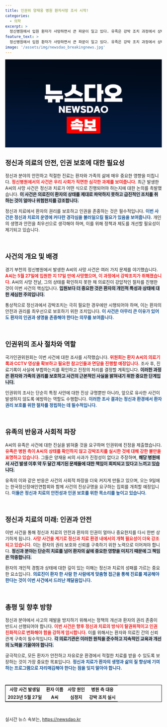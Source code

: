 ```yaml
---
title: 인권위 양재웅 병원 환자사망 조사 시작!
categories:
  - 의학
excerpt: >
  정신병원에서 입원 환자가 사망하면서 큰 파문이 일고 있다. 유족은 강박 조치 과정에서 상태 확인이 없었다며 인권위를 통해 진정을 제기했고, 양재웅 의사는 진심으로 사과했다. 사건의 전말이 밝혀질지 주목된다.
feature_text: >
  정신병원에서 입원 환자가 사망하면서 큰 파문이 일고 있다. 유족은 강박 조치 과정에서 상태 확인이 없었다며 인권위를 통해 진정을 제기했고, 양재웅 의사는 진심으로 사과했다. 사건의 전말이 밝혀질지 주목된다.
image: '/assets/img/newsdao_breakingnews.jpg'
---
```


<p><img src="/assets/img/newsdao_breakingnews.jpg" alt="ontimetimes 속보" /></p>

<h2 data-ke-size="size26">정신과 의료의 안전, 인권 보호에 대한 필요성</h2>

<p>정신과 분야의 안전하고 적절한 진료는 환자와 가족의 삶에 매우 중요한 영향을 미칩니다. <b><span style="color: #ee2323;">정신병원에서의 사건은 우리 사회가 직면한 심각한 과제를 보여줍니다.</span></b> 최근 발생한 A씨의 사망 사건은 정신과 치료가 어떤 식으로 진행되어야 하는지에 대한 논의를 촉발했습니다. <b><span style="background-color: #21538527;">이 사건은 의료진이 환자의 상태를 제대로 파악하지 못하고 급진적인 조치를 취하는 것이 얼마나 위험한지를 강조합니다.</span></b> </p>

<p>정신과 치료에서 환자의 권리를 보호하고 인권을 존중하는 것은 필수적입니다. <b><span style="color: #1a5490;">이번 사건은 정신과 치료의 운영에 커다란 경각심을 불러일으킬 필요가 있음을 보여줍니다.</span></b> 개인의 생명과 안전을 최우선으로 생각해야 하며, 이를 위해 정책과 제도를 개선할 필요성이 제기되고 있습니다.</p>

<p data-ke-size="size16">&nbsp;</p>

<h2 data-ke-size="size26">사건의 개요 및 배경</h2>

<p>경기 부천의 정신병원에서 발생한 A씨의 사망 사건은 여러 가지 문제를 야기했습니다. <b><span style="color: #ee2323;">A씨는 5월 27일에 입원한 지 17일 만에 사망했으며, 이 과정에서 강박조치가 취해졌습니다.</span></b> A씨의 사망 전날, 그의 상태를 확인하지 못한 채 의료진이 강압적인 절차를 진행한 것이 이번 사건의 핵심입니다. <b><span style="background-color: #21538527;">입원보다 더 중요한 것은 환자의 개인적 특성과 상태에 대한 세심한 주의입니다.</span></b></p>

<p>통상적으로 정신과에서 강박조치는 극히 필요한 경우에만 시행되어야 하며, 이는 환자의 안전과 권리를 최우선으로 보호하기 위한 조치입니다. <b><span style="color: #1a5490;">이 사건은 아무리 큰 이유가 있어도 환자의 인권과 생명을 존중해야 한다는 의무를 보여줍니다.</span></b></p>

<p data-ke-size="size16">&nbsp;</p>

<h2 data-ke-size="size26">인권위의 조사 절차와 역할</h2>

<p>국가인권위원회는 이번 사건에 대한 조사를 시작했습니다. <b><span style="color: #ee2323;">위원회는 환자 A씨의 의료기록과 CCTV 영상을 확보하고 필요한 참고인들과 면담을 진행할 예정입니다.</span></b> 조사 후, 진료기록이 사실에 부합하는지를 확인하고 진정의 처리를 결정할 계획입니다. <b><span style="background-color: #21538527;">이러한 과정은 환자와 가족의 권리를 보호하고 사건의 근본적인 사실을 밝혀내기 위한 중요한 단계입니다.</span></b></p>

<p>인권위의 조사는 단순히 특정 사안에 대한 진상 규명뿐만 아니라, 앞으로 유사한 사건이 발생하지 않도록 예방하는 역할도 수행합니다. <b><span style="color: #1a5490;">이러한 조사 결과는 정신과 환경에서 환자 권리 보호를 위한 절차를 정립하는 데 필수적입니다.</span></b></p>

<p data-ke-size="size16">&nbsp;</p>

<h2 data-ke-size="size26">유족의 반응과 사회적 파장</h2>

<p>A씨의 유족은 사건에 대한 진실을 밝혀줄 것을 요구하며 인권위에 진정을 제출했습니다. <b><span style="color: #ee2323;">유족은 병원 측이 A씨의 상태를 확인하지 않고 강박조치를 실시한 것에 대해 강한 불만을 표명하고 있습니다.</span></b> 그들은 양재웅 씨의 사과가 진정성이 없다고 주장하며, <b><span style="background-color: #21538527;">해당 병원에서 사건 발생 이후 약 두 달간 제기된 문제들에 대한 책임이 회피되고 있다고 느끼고 있습니다.</span></b></p>

<p>유족의 이와 같은 반응은 사건의 사회적 파장을 더욱 커지게 만들고 있으며, 오는 9일에는 한국정신장애인연합회와 함께 사건의 진상규명을 요구하는 집회를 개최할 예정입니다. <b><span style="color: #1a5490;">이들은 정신과 치료의 안전성과 인권 보호를 위한 목소리를 높이고 있습니다.</span></b></p>

<p data-ke-size="size16">&nbsp;</p>

<h2 data-ke-size="size26">정신과 치료의 미래: 인권과 안전</h2>

<p>이번 사건을 통해 정신과 치료의 안전과 환자의 인권이 얼마나 중요한지를 다시 한번 상기하게 됩니다. <b><span style="color: #ee2323;">사망 사건을 계기로 정신과 치료 환경 내에서의 개혁 필요성이 더욱 강조되고 있습니다.</span></b> 이는 환자의 권리 보호와 신뢰를 구축하기 위한 노력으로 이어져야 합니다. <b><span style="background-color: #21538527;">정신과 분야는 단순히 치료를 넘어 환자의 삶에 중요한 영향을 미치기 때문에 그 책임은 막중합니다.</span></b></p>

<p>환자의 개인적 경험과 상태에 대한 깊이 있는 이해는 정신과 치료의 성패를 가르는 중요한 요소입니다. <b><span style="color: #1a5490;">의료진이 환자 한 사람 한 사람에게 맞춤형 접근을 통해 진료를 제공해야 한다는 것이 이번 사건에서 드러난 깨달음입니다.</span></b></p>

<p data-ke-size="size16">&nbsp;</p>

<h2 data-ke-size="size26">총평 및 향후 방향</h2>

<p>정신과 분야에서 사고의 재발을 방지하기 위해서는 정책의 개선과 환자의 권리 존중이 반드시 선행되어야 합니다. <b><span style="color: #ee2323;">이번 사건은 향후 정신과 치료의 방식이 탈권위적이고 인권 친화적으로 변화해야 함을 강하게 암시합니다.</span></b> 이를 위해서는 환자와 의료진 간의 신뢰 관계 구축이 필수적입니다. <b><span style="background-color: #21538527;">각 의료기관은 이러한 원칙을 준수하고 지속적인 교육과 개선의 노력을 기울여야 합니다.</span></b></p>

<p>궁극적으로, 모든 환자가 안전하고 자유로운 환경에서 적절한 치료를 받을 수 있도록 보장하는 것이 가장 중요한 목표입니다. <b><span style="color: #1a5490;">정신과 치료가 환자의 생명과 삶의 질 향상에 기여하는 프로그램으로 자리매김해야 한다는 점을 잊지 말아야 합니다.</span></b></p>

<p data-ke-size="size16">&nbsp;</p>

<table style="border:solid 1px black; width: 100%;">
<tr>
<td style="text-align: center; height: 17px;"><b>사망 사건 발생일</b></td>
<td style="text-align: center; height: 17px;"><b>환자 이름</b></td>
<td style="text-align: center; height: 17px;"><b>사망 원인</b></td>
<td style="text-align: center; height: 17px;"><b>병원 측 대응</b></td>
</tr>
<tr>
<td style="text-align: center; height: 17px;"><b>2023년 5월 27일</b></td>
<td style="text-align: center; height: 17px;"><b>A씨</b></td>
<td style="text-align: center; height: 17px;"><b>심정지</b></td>
<td style="text-align: center; height: 17px;"><b>강박 조치 실시</b></td>
</tr>
</table>

<p data-ke-size="size16">&nbsp;</p>
실시간 뉴스 속보는, <a href="https://newsdao.kr" rel="dofollow">https://newsdao.kr</a>


